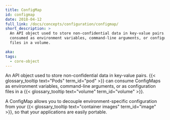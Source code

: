 ```yaml
---
title: ConfigMap
id: configmap
date: 2018-04-12
full_link: /docs/concepts/configuration/configmap/
short_description: >
  An API object used to store non-confidential data in key-value pairs. Can be
  consumed as environment variables, command-line arguments, or configuraton
  files in a volume.

aka:
tags:
  - core-object
---
```


An API object used to store non-confidential data in key-value pairs.
{{< glossary_tooltip text="Pods" term_id="pod" >}} can consume ConfigMaps as
environment variables, command-line arguments, or as configuration files in a
{{< glossary_tooltip text="volume" term_id="volume" >}}.

<!--more-->

A ConfigMap allows you to decouple environment-specific configuration from your
{{< glossary_tooltip text="container images" term_id="image" >}}, so that your
applications are easily portable.
